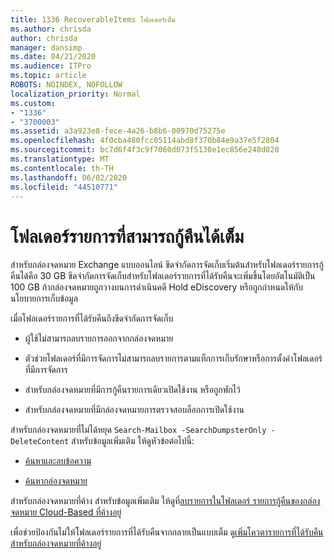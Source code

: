 ```yaml
---
title: 1336 RecoverableItems โฟลเดอร์เต็ม
ms.author: chrisda
author: chrisda
manager: dansimp
ms.date: 04/21/2020
ms.audience: ITPro
ms.topic: article
ROBOTS: NOINDEX, NOFOLLOW
localization_priority: Normal
ms.custom:
- "1336"
- "3700003"
ms.assetid: a3a923e8-fece-4a26-b8b6-00970d75275e
ms.openlocfilehash: 4f0cba480fcc05114abd8f370b84e9a37e5f2804
ms.sourcegitcommit: bc7d6f4f3c9f7060d073f5130e1ec856e248d020
ms.translationtype: MT
ms.contentlocale: th-TH
ms.lasthandoff: 06/02/2020
ms.locfileid: "44510771"
---
```

# <a name="the-recoverable-items-folder-is-full"></a>โฟลเดอร์รายการที่สามารถกู้คืนได้เต็ม

สําหรับกล่องจดหมาย Exchange แบบออนไลน์ ขีดจํากัดการจัดเก็บเริ่มต้นสําหรับโฟลเดอร์รายการกู้คืนได้คือ 30 GB ขีดจํากัดการจัดเก็บสําหรับโฟลเดอร์รายการที่ได้รับคืนจะเพิ่มขึ้นโดยอัตโนมัติเป็น 100 GB ถ้ากล่องจดหมายถูกวางบนการดําเนินคดี Hold eDiscovery หรือถูกกําหนดให้กับนโยบายการเก็บข้อมูล

เมื่อโฟลเดอร์รายการที่ได้รับคืนถึงขีดจํากัดการจัดเก็บ

- ผู้ใช้ไม่สามารถลบรายการออกจากกล่องจดหมาย

- ตัวช่วยโฟลเดอร์ที่มีการจัดการไม่สามารถลบรายการตามแท็กการเก็บรักษาหรือการตั้งค่าโฟลเดอร์ที่มีการจัดการ

- สําหรับกล่องจดหมายที่มีการกู้คืนรายการเดียวเปิดใช้งาน หรือถูกพักไว้

- สําหรับกล่องจดหมายที่มีกล่องจดหมายการตรวจสอบล็อกการเปิดใช้งาน

สําหรับกล่องจดหมายที่ไม่ได้หยุด `Search-Mailbox -SearchDumpsterOnly -DeleteContent` สําหรับข้อมูลเพิ่มเติม ให้ดูหัวข้อต่อไปนี้:

- [ค้นหาและลบข้อความ](https://docs.microsoft.com/microsoft-365/compliance/search-for-and-delete-messagesadmin-help)

- [ค้นหากล่องจดหมาย](https://docs.microsoft.com/powershell/module/exchange/mailboxes/Search-Mailbox)

สําหรับกล่องจดหมายที่ค้าง สําหรับข้อมูลเพิ่มเติม ให้ดูที่[ลบรายการในโฟลเดอร์ รายการกู้คืนของกล่องจดหมาย Cloud-Based ที่ค้างอยู่](https://docs.microsoft.com/microsoft-365/compliance/delete-items-in-the-recoverable-items-folder-of-mailboxes-on-hold)

เพื่อช่วยป้องกันไม่ให้โฟลเดอร์รายการที่ได้รับคืนจากกลายเป็นแบบเต็ม ดู[เพิ่มโควตารายการที่ได้รับคืนสําหรับกล่องจดหมายที่ค้างอยู่](https://docs.microsoft.com/microsoft-365/compliance/increase-the-recoverable-quota-for-mailboxes-on-hold)
